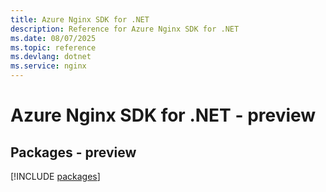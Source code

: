 ```yaml
---
title: Azure Nginx SDK for .NET
description: Reference for Azure Nginx SDK for .NET
ms.date: 08/07/2025
ms.topic: reference
ms.devlang: dotnet
ms.service: nginx
---
```

# Azure Nginx SDK for .NET - preview
## Packages - preview
[!INCLUDE [packages](nginx-index.md)]